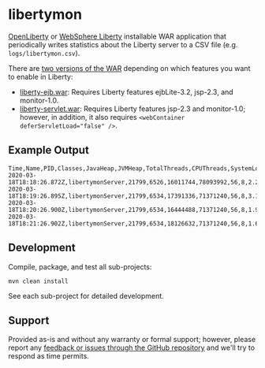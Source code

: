 # libertymon

[OpenLiberty](https://openliberty.io/) or [WebSphere Liberty](https://www.ibm.com/products/cloud-pak-for-applications/liberty) installable WAR application that periodically writes statistics about the Liberty server to a CSV file (e.g. `logs/libertymon.csv`).

There are [two versions of the WAR](https://github.com/IBM/libertymon/releases/latest) depending on which features you want to enable in Liberty:

* [liberty-ejb.war](https://github.com/IBM/libertymon/tree/master/libertymon-ejb): Requires Liberty features ejbLite-3.2, jsp-2.3, and monitor-1.0.
* [liberty-servlet.war](https://github.com/IBM/libertymon/tree/master/libertymon-servlet): Requires Liberty features jsp-2.3 and monitor-1.0; however, in addition, it also requires `<webContainer deferServletLoad="false" />`.

## Example Output

```
Time,Name,PID,Classes,JavaHeap,JVMHeap,TotalThreads,CPUThreads,SystemLoadAverage1Min,ProcessCPUCumulative,ProcessCPUDiff,ProcessCPU%,GCsCumulative,GCsDiff,GCTimeCumulative,GCTimeDiff,LibertyThreadsActive
2020-03-18T18:18:26.872Z,libertymonServer,21799,6526,16011744,78093992,56,8,2.201171875,0.49799080664294193,0,0.0,669,0,815,0,1
2020-03-18T18:19:26.895Z,libertymonServer,21799,6534,17391336,71371240,56,8,3.13818359375,0.22420833333333334,0,0,675,6,821,6,0
2020-03-18T18:20:26.900Z,libertymonServer,21799,6534,16444488,71371240,56,8,1.947265625,0.21169274300932092,0,0,679,4,825,4,0
2020-03-18T18:21:26.902Z,libertymonServer,21799,6534,18126632,71371240,56,8,1.65380859375,0.2245086608927382,0.012815917883417266,0.0,682,3,828,3,0
```

## Development

Compile, package, and test all sub-projects:

`mvn clean install`

See each sub-project for detailed development.

## Support

Provided as-is and without any warranty or formal support; however, please report any [feedback or issues through the GitHub repository](/IBM/libertymon/issues/new) and we'll try to respond as time permits.

